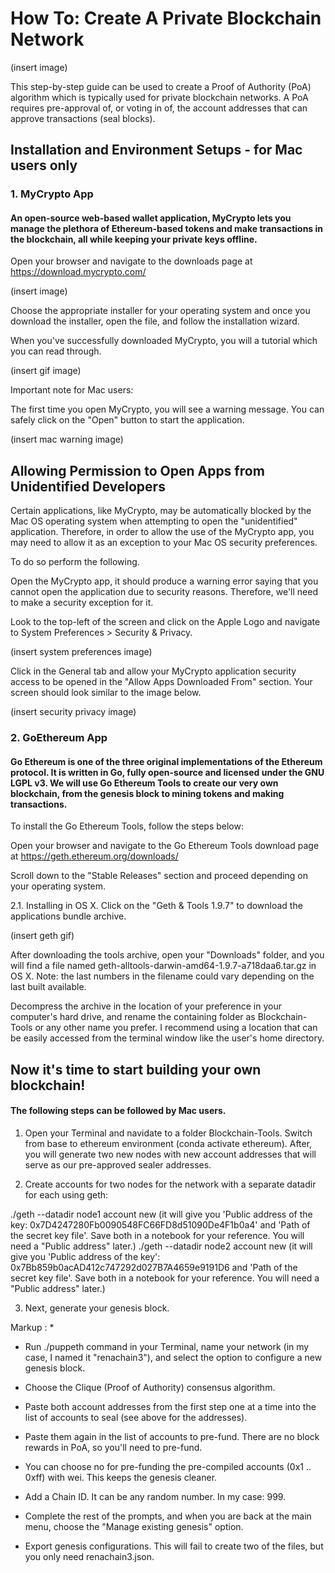 # How To: Create A Private Blockchain Network 

(insert image)

This step-by-step guide can be used to create a Proof of Authority (PoA) algorithm which is typically used for private blockchain networks. A PoA requires pre-approval of, or voting in of, the account addresses that can approve transactions (seal blocks).

## Installation and Environment Setups - for Mac users only

### 1. MyCrypto App
#### An open-source web-based wallet application, MyCrypto lets you manage the plethora of Ethereum-based tokens and make transactions in the blockchain, all while keeping your private keys offline.

Open your browser and navigate to the downloads page at https://download.mycrypto.com/

(insert image)

Choose the appropriate installer for your operating system and once you download the installer, open the file, and follow the installation wizard.

When you've successfully downloaded MyCrypto, you will a tutorial which you can read through. 

(insert gif image)

Important note for Mac users:

The first time you open MyCrypto, you will see a warning message. You can safely click on the "Open" button to start the application.

(insert mac warning image)

## Allowing Permission to Open Apps from Unidentified Developers

Certain applications, like MyCrypto, may be automatically blocked by the Mac OS operating system when attempting to open the "unidentified" application. Therefore, in order to allow the use of the MyCrypto app, you may need to allow it as an exception to your Mac OS security preferences. 

To do so perform the following.

Open the MyCrypto app, it should produce a warning error saying that you cannot open the application due to security reasons. Therefore, we'll need to make a security exception for it.

Look to the top-left of the screen and click on the Apple Logo and navigate to System Preferences > Security & Privacy.

(insert system preferences image)

Click in the General tab and allow your MyCrypto application security access to be opened in the "Allow Apps Downloaded From" section. Your screen should look similar to the image below.

(insert security privacy image)

### 2. GoEthereum App 
#### Go Ethereum is one of the three original implementations of the Ethereum protocol. It is written in Go, fully open-source and licensed under the GNU LGPL v3. We will use Go Ethereum Tools to create our very own blockchain, from the genesis block to mining tokens and making transactions.


To install the Go Ethereum Tools, follow the steps below:


Open your browser and navigate to the Go Ethereum Tools download page at https://geth.ethereum.org/downloads/

Scroll down to the "Stable Releases" section and proceed depending on your operating system.


2.1. Installing in OS X.
Click on the "Geth & Tools 1.9.7" to download the applications bundle archive.

(insert geth gif)

After downloading the tools archive, open your "Downloads" folder, and you will find a file named geth-alltools-darwin-amd64-1.9.7-a718daa6.tar.gz in OS X. 
Note: the last numbers in the filename could vary depending on the last built available.

Decompress the archive in the location of your preference in your computer's hard drive, and rename the containing folder as Blockchain-Tools or any other name you prefer. I recommend using a location that can be easily accessed from the terminal window like the user's home directory.


## Now it's time to start building your own blockchain!

#### The following steps can be followed by Mac users. 

1. Open your Terminal and navidate to a folder Blockchain-Tools. Switch from base to ethereum environment (conda activate ethereum). After, you will generate two new nodes with new account addresses that will serve as our pre-approved sealer addresses.

2. Create accounts for two nodes for the network with a separate datadir for each using geth:

./geth --datadir node1 account new (it will give you 'Public address of the key: 0x7D4247280Fb0090548FC66FD8d51090De4F1b0a4' and 'Path of the secret key file'. Save both in a notebook for your reference. You will need a "Public address" later.)
./geth --datadir node2 account new (it will give you 'Public address of the key': 0x7Bb859b0acAD412c747292d027B7A4659e9191D6 and 'Path of the secret key file'. Save both in a notebook for your reference. You will need a "Public address" later.)

3. Next, generate your genesis block.

 Markup : *  
 
- Run ./puppeth command in your Terminal, name your network (in my case, I named it "renachain3"), and select the option to configure a new genesis block.

- Choose the Clique (Proof of Authority) consensus algorithm.

- Paste both account addresses from the first step one at a time into the list of accounts to seal (see above for the addresses).

- Paste them again in the list of accounts to pre-fund. There are no block rewards in PoA, so you'll need to pre-fund.

- You can choose no for pre-funding the pre-compiled accounts (0x1 .. 0xff) with wei. This keeps the genesis cleaner.

- Add a Chain ID. It can be any random number. In my case: 999.

- Complete the rest of the prompts, and when you are back at the main menu, choose the "Manage existing genesis" option.

- Export genesis configurations. This will fail to create two of the files, but you only need renachain3.json.
